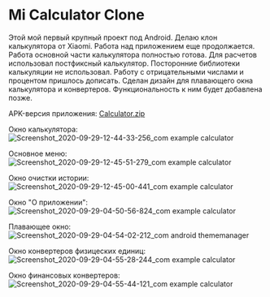 # Mi Calculator Clone
Этой мой первый крупный проект под Android. 
Делаю клон калькулятора от Xiaomi.
Работа над приложением еще продолжается. 
Работа основной части калькулятора полностью готова. 
Для расчетов использовал постфиксный калькулятор. Посторонние библиотеки калькуляции не использовал.
Работу с отрицательными числами и процентом пришлось дописать.
Сделан дизайн для плавающего окна калькулятора и конвертеров. 
Функциональность к ним будет добавлена позже.

APK-версия приложения: [Calculator.zip](https://github.com/ilyxan89/MiCalculator/files/5298274/Calculator.zip)

Окно калькулятора:
![Screenshot_2020-09-29-12-44-33-256_com example calculator](https://user-images.githubusercontent.com/71913328/94543323-9973a980-0252-11eb-96dc-40936c58be83.jpg)

Основное меню:
![Screenshot_2020-09-29-12-45-51-279_com example calculator](https://user-images.githubusercontent.com/71913328/94543328-9aa4d680-0252-11eb-8520-f7421bce8e1d.jpg)

Окно очистки истории:
![Screenshot_2020-09-29-12-45-00-441_com example calculator](https://user-images.githubusercontent.com/71913328/94543327-9a0c4000-0252-11eb-97c3-adba42ec3734.jpg)

Окно "О приложении":
![Screenshot_2020-09-29-04-50-56-824_com example calculator](https://user-images.githubusercontent.com/71913328/94504625-e3886b00-0211-11eb-9500-217cb57b90d2.jpg)

Плавающее окно:
![Screenshot_2020-09-29-04-54-02-212_com android thememanager](https://user-images.githubusercontent.com/71913328/94504626-e3886b00-0211-11eb-8bf3-5bda71641b2d.jpg)

Окно конвертеров физицеских единиц:
![Screenshot_2020-09-29-04-55-28-244_com example calculator](https://user-images.githubusercontent.com/71913328/94504628-e4210180-0211-11eb-9bb1-2bfa429c8304.jpg)

Окно финансовых конвертеров:
![Screenshot_2020-09-29-04-55-44-121_com example calculator](https://user-images.githubusercontent.com/71913328/94504629-e4210180-0211-11eb-8349-e8f83a665225.jpg)
